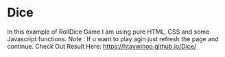 # Dice

In this example of RollDice Game I am using pure HTML, CSS and some Javascript functions.
Note : If u want to play agin just refresh the page and continue. 
Check Out Result Here: https://htaywinoo.github.io/Dice/
